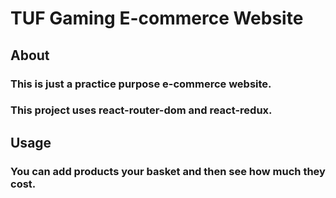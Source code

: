 # TUF Gaming E-commerce Website

## About

### This is just a practice purpose e-commerce website.
### This project uses react-router-dom and react-redux.

## Usage

### You can add products your basket and then see how much they cost.
